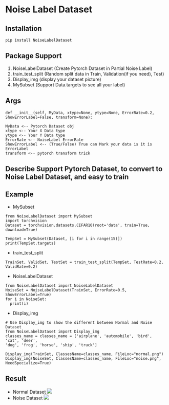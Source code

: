 # Noise Label Dataset
## Installation
```bash=
pip install NoiseLabelDataset
```
## Package Support
1. NoiseLabelDataset (Create Pytorch Dataset in Partial Noise Label)
2. train_test_split (Random split data in Train, Validation(if you need), Test)
3. Display_img (display your dataset picture)
4. MySubset (Support Data.targets to see all your label)
## Args
```python=
def __init__(self, MyData, xtype=None, ytype=None, ErrorRate=0.2, ShowErrorLabel=False, transform=None): 

MyData <-- Pytorch Dataset obj
xtype <-- Your X Data type
ytype <-- Your Y Data type
ErrorRate <-- NoiseLabel ErrorRate
ShowErrorLabel <-- (True/False) True can Mark your data is it is ErrorLabel
transform <-- pytorch transform trick
```
## Describe Support Pytorch Dataset, to convert to Noise Label Dataset, and easy to train
## Example
* MySubset
```python=
from NoiseLabelDataset import MySubset
import torchvision
Dataset = torchvision.datasets.CIFAR10(root='data', train=True, download=True)

TempSet = MySubset(Dataset, [i for i in range(15)])
print(TempSet.targets)
```
* train_test_split
```python=
TrainSet, ValidSet, TestSet = train_test_split(TempSet, TestRate=0.2, ValidRate=0.2)
```
* NoiseLabelDataset
```python=
from NoiseLabelDataset import NoiseLabelDataset
NoiseSet = NoiseLabelDataset(TrainSet, ErrorRate=0.5, ShowErrorLabel=True)
for i in NoiseSet:
  print(i)
```
* Display_img
```python=
# Use Display_img to show the different between Normal and Noise Dataset
from NoiseLabelDataset import Display_img
classes_name = classes_name = ['airplane', 'automobile', 'bird', 'cat', 'deer', 
'dog', 'frog', 'horse', 'ship', 'truck']

Display_img(TrainSet, ClassesName=classes_name, FileLoc="normal.png")
Display_img(NoiseSet, ClassesName=classes_name, FileLoc="noise.png", NeedSpecialize=True)
```
## Result
* Normal Dataset
![](https://i.imgur.com/Pjo5vTz.png)
* Noise Dataset
![](https://i.imgur.com/m9idgW4.png)
